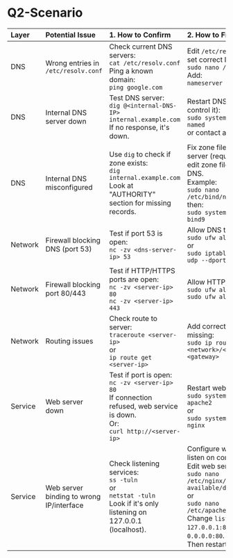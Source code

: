 # Q2-Scenario


| Layer   | Potential Issue  | 1. How to Confirm  | 2. How to Fix (Commands) |
|:--------|:-----------------|:-------------------|:--------------------------|
| DNS | Wrong entries in `/etc/resolv.conf` | Check current DNS servers: <br>```cat /etc/resolv.conf```<br>Ping a known domain: <br>```ping google.com``` | Edit `/etc/resolv.conf` and set correct DNS, e.g.: <br>```sudo nano /etc/resolv.conf```<br>Add:<br>```nameserver 8.8.8.8``` |
| DNS | Internal DNS server down | Test DNS server: <br>```dig @<internal-DNS-IP> internal.example.com```<br>If no response, it's down. | Restart DNS server (if you control it): <br>```sudo systemctl restart named``` <br>or contact admin. |
| DNS | Internal DNS misconfigured | Use `dig` to check if zone exists: <br>```dig internal.example.com```<br>Look at "AUTHORITY" section for missing records. | Fix zone files on DNS server (requires admin): edit zone files and reload DNS.<br>Example:<br>```sudo nano /etc/bind/named.conf.local```<br>then:<br>```sudo systemctl reload bind9``` |
| Network | Firewall blocking DNS (port 53) | Test if port 53 is open:<br>```nc -zv <dns-server-ip> 53``` | Allow DNS traffic:<br>```sudo ufw allow out 53```<br>or<br>```sudo iptables -A OUTPUT -p udp --dport 53 -j ACCEPT``` |
| Network | Firewall blocking port 80/443 | Test if HTTP/HTTPS ports are open:<br>```nc -zv <server-ip> 80```<br>```nc -zv <server-ip> 443``` | Allow HTTP/HTTPS traffic:<br>```sudo ufw allow 80/tcp```<br>```sudo ufw allow 443/tcp``` |
| Network | Routing issues | Check route to server:<br>```traceroute <server-ip>```<br>or<br>```ip route get <server-ip>``` | Add correct route if missing:<br>```sudo ip route add <network>/<mask> via <gateway>``` |
| Service | Web server down | Test if port is open:<br>```nc -zv <server-ip> 80```<br>If connection refused, web service is down.<br>Or:<br>```curl http://<server-ip>``` | Restart web service:<br>```sudo systemctl restart apache2```<br>or<br>```sudo systemctl restart nginx``` |
| Service | Web server binding to wrong IP/interface | Check listening services:<br>```ss -tuln```<br>or<br>```netstat -tuln```<br>Look if it's only listening on 127.0.0.1 (localhost). | Configure web server to listen on correct interface:<br>Edit web server config:<br>```sudo nano /etc/nginx/sites-available/default```<br>or<br>```sudo nano /etc/apache2/ports.conf```<br>Change `listen 127.0.0.1:80` → `listen 0.0.0.0:80`.<br>Then restart server. |
